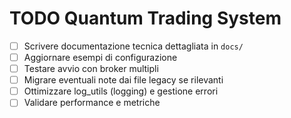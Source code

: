 # TODO Quantum Trading System

- [ ] Scrivere documentazione tecnica dettagliata in `docs/`
- [ ] Aggiornare esempi di configurazione
- [ ] Testare avvio con broker multipli
- [ ] Migrare eventuali note dai file legacy se rilevanti
- [ ] Ottimizzare log_utils (logging) e gestione errori
- [ ] Validare performance e metriche
